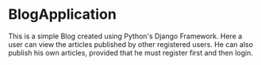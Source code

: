 # BlogApplication
This is a simple Blog created using Python's Django Framework. Here a user can view the articles published by other registered users. He can also publish his own articles, provided that he must register first and then login.
